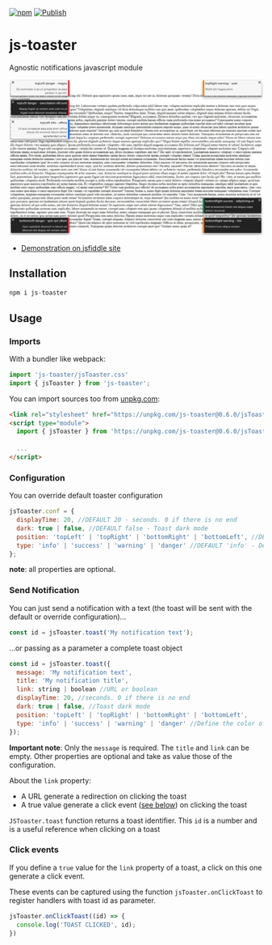 [![npm](https://img.shields.io/npm/v/js-toaster.svg)](http://npm.im/test-vite-vite)
[![Publish](https://github.com/vnabet/js-toaster/actions/workflows/publish.yml/badge.svg)](https://github.com/vnabet/js-toaster/actions/workflows/publish.yml)


# js-toaster

Agnostic notifications javascript module

![](./screenshot.jpg)

- [Demonstration on jsfiddle site](https://jsfiddle.net/vnabet/owvh2c84/46/show)

## Installation

```js
npm i js-toaster
```

## Usage

### Imports

With a bundler like webpack:
```js
import 'js-toaster/jsToaster.css'
import { jsToaster } from 'js-toaster';
```

You can import sources too from [unpkg.com](https://unpkg.com/browse/js-toaster/):
```html
<link rel="stylesheet" href="https://unpkg.com/js-toaster@0.6.0/jsToaster.css">
<script type="module">
  import { jsToaster } from 'https://unpkg.com/js-toaster@0.6.0/jsToaster.min.js';

  ...
</script>
```

### Configuration

You can override default toaster configuration
```js
jsToaster.conf = {
  displayTime: 20, //DEFAULT 20 - seconds. 0 if there is no end
  dark: true | false, //DEFAULT false - Toast dark mode
  position: 'topLeft' | 'topRight' | 'bottomRight' | 'bottomLeft', //DEFAULT 'topRight'
  type: 'info' | 'success' | 'warning' | 'danger' //DEFAULT 'info' - Define the color of the toast
};
```
**note**: all properties are optional.

### Send Notification

You can just send a notification with a text (the toast will be sent with the default or override configuration)...
```js
const id = jsToaster.toast('My notification text');
```

...or passing as a parameter a complete toast object
```js
const id = jsToaster.toast({
  message: 'My notification text',
  title: 'My notification title',
  link: string | boolean //URL or boolean
  displayTime: 20, //seconds. 0 if there is no end
  dark: true | false, //Toast dark mode
  position: 'topLeft' | 'topRight' | 'bottomRight' | 'bottomLeft',
  type: 'info' | 'success' | 'warning' | 'danger' //Define the color of the toast
});
```
**Important note**: Only the `message` is required. The `title` and `link` can be empty. Other properties are optional and take as value those of the configuration.

About the `link` property:
 - A URL generate a redirection on clicking the toast
 - A true value generate a click event ([see below](#click-events)) on clicking the toast

`JSToaster.toast` function returns a toast identifier. This `id` is a number and is a useful reference when clicking on a toast

### Click events

If you define a `true` value for the `link` property of a toast, a click on this one generate a click event.

These events can be captured using the function `jsToaster.onClickToast` to register handlers with toast id as parameter.

```js
jsToaster.onClickToast((id) => {
  console.log('TOAST CLICKED', id);
})
```
